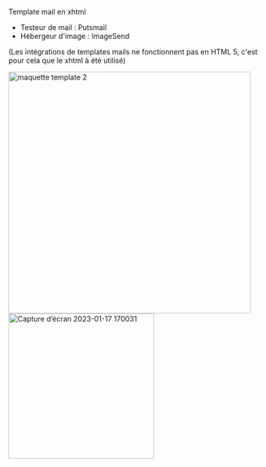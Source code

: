 
Template mail en xhtml 

- Testeur de mail : Putsmail 
- Hébergeur d'image : ImageSend

(Les intégrations de templates mails ne fonctionnent pas en HTML 5, c'est pour cela que le xhtml à été utilisé)

<img width="476" alt="maquette template 2" src="https://user-images.githubusercontent.com/90609887/212781848-f9045a23-3dfe-4ad3-a8d6-d70a8d13706b.png">
<img width="286" alt="Capture d’écran 2023-01-17 170031" src="https://user-images.githubusercontent.com/90609887/212948220-8ce0a570-e135-4cc3-a3c1-3beb085d61b9.png">

